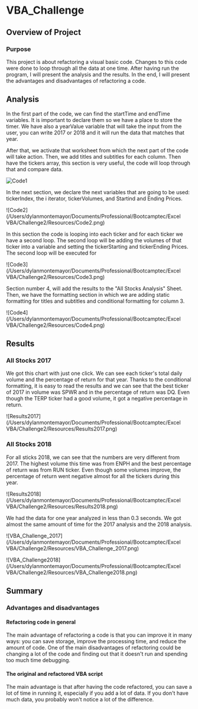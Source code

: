# VBA_Challenge
## Overview of Project

### Purpose

This project is about refactoring a visual basic code. Changes to this code were done to loop through all the data at one time. After having run the program, I will present the analysis and the results. In the end, I will present the advantages and disadvantages of refactoring a code. 

## Analysis

In the first part of the code, we can find the startTime and endTime variables. It is important to declare them so we have a place to store the timer. We have also a yearValue variable that will take the input from the user, you can write 2017 or 2018 and it will run the data that matches that year. 

After that, we activate that worksheet from which the next part of the code will take action. Then, we add titles and subtitles for each column. Then have the tickers array, this section is very useful, the code will loop through that and compare data. 

![Code1](/VBA_Challenge/Resources/Code1.png)

In the next section, we declare the next variables that are going to be used: tickerIndex, the i iterator, tickerVolumes, and Startind and Ending Prices. 

![Code2](/Users/dylanmontemayor/Documents/Professional/Bootcamptec/Excel VBA/Challenge2/Resources/Code2.png)

In this section the code is looping into each ticker and for each ticker we have a second loop. The second loop will be adding the volumes of that ticker into a variable and setting the tickerStarting and tickerEnding Prices. The second loop will be executed for 

![Code3](/Users/dylanmontemayor/Documents/Professional/Bootcamptec/Excel VBA/Challenge2/Resources/Code3.png)

 Section number 4, will add the results to the "All Stocks Analysis" Sheet. Then, we have the formatting section in which we are adding static formatting for titles and subtitles and conditional formatting for column 3. 

![Code4](/Users/dylanmontemayor/Documents/Professional/Bootcamptec/Excel VBA/Challenge2/Resources/Code4.png)

## Results

### All Stocks 2017

We got this chart with just one click. We can see each ticker's total daily volume and the percentage of return for that year. Thanks to the conditional formatting, it is easy to read the results and we can see that the best ticker of 2017 in volume was SPWR and in the percentage of return was DQ. Even though the TERP ticker had a good volume, it got a negative percentage in return. 

![Results2017](/Users/dylanmontemayor/Documents/Professional/Bootcamptec/Excel VBA/Challenge2/Resources/Results2017.png)

### All Stocks 2018

For all sticks 2018, we can see that the numbers are very different from 2017. The highest volume this time was from ENPH and the best percentage of return was from RUN ticker. Even though some volumes improve, the percentage of return went negative almost for all the tickers during this year.  

![Results2018](/Users/dylanmontemayor/Documents/Professional/Bootcamptec/Excel VBA/Challenge2/Resources/Results2018.png)

We had the data for one year analyzed in less than 0.3 seconds. We got almost the same amount of time for the 2017 analysis and the 2018 analysis. 

![VBA_Challenge_2017](/Users/dylanmontemayor/Documents/Professional/Bootcamptec/Excel VBA/Challenge2/Resources/VBA_Challenge_2017.png)

![VBA_Challenge2018](/Users/dylanmontemayor/Documents/Professional/Bootcamptec/Excel VBA/Challenge2/Resources/VBA_Challenge2018.png)

## Summary

### Advantages and disadvantages

#### Refactoring code in general

The main advantage of refactoring a code is that you can improve it in many ways: you can save storage, improve the processing time, and reduce the amount of code. One of the main disadvantages of refactoring could be changing a lot of the code and finding out that it doesn't run and spending too much time debugging. 

#### The original and refactored VBA script

The main advantage is that after having the code refactored, you can save a lot of time in running it, especially if you add a lot of data. If you don't have much data, you probably won't notice a lot of the difference. 

